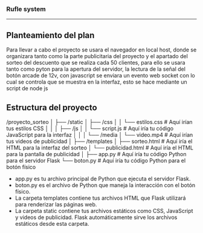 ### Rufle system

---

## Planteamiento del plan

Para llevar a cabo el proyecto se usara el navegador en local host, donde se organizara tanto como la parte publicitaria del proyecto y el apartado del sorteo del descuento que se realiza cada 50 clientes, para ello se usara tanto como pyton para la apertura del servidor, la lectura de la señal del botón arcade de 12v, con javascript se enviara un evento web socket con lo cual se controla que se muestra en la interfaz, esto se hace mediante un script de node js

## Estructura del proyecto

/proyecto_sorteo
│
├── /static
│ ├── /css
│ │ └── estilos.css # Aquí irían tus estilos CSS
│ │
│ ├── /js
│ │ └── script.js # Aquí iría tu código JavaScript para la interfaz
│ │
│ └── /media
│ └── video.mp4 # Aquí irían tus videos de publicidad
│
├── /templates
│ ├── sorteo.html # Aquí iría el HTML para la interfaz del sorteo
│ └── publicidad.html # Aquí iría el HTML para la pantalla de publicidad
│
├── app.py # Aquí iría tu código Python para el servidor Flask
└── boton.py # Aquí iría tu código Python para el botón físico

- app.py es tu archivo principal de Python que ejecuta el servidor Flask.
- boton.py es el archivo de Python que maneja la interacción con el botón físico.
- La carpeta templates contiene tus archivos HTML que Flask utilizará para renderizar las páginas web.
- La carpeta static contiene tus archivos estáticos como CSS, JavaScript y videos de publicidad. Flask automáticamente sirve los archivos estáticos desde esta carpeta.
